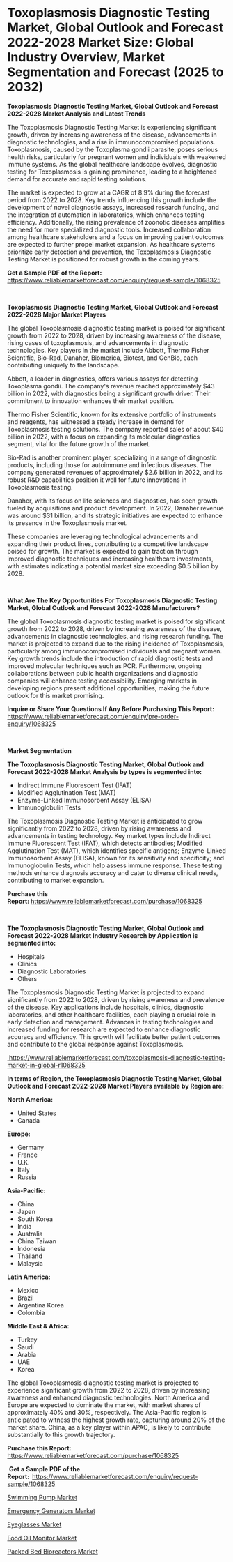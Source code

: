 <p><h1>Toxoplasmosis Diagnostic Testing Market, Global Outlook and Forecast 2022-2028 Market Size: Global Industry Overview, Market Segmentation and Forecast (2025 to 2032)</h1></p><p><strong>Toxoplasmosis Diagnostic Testing Market, Global Outlook and Forecast 2022-2028 Market Analysis and Latest Trends</strong></p>
<p><p>The Toxoplasmosis Diagnostic Testing Market is experiencing significant growth, driven by increasing awareness of the disease, advancements in diagnostic technologies, and a rise in immunocompromised populations. Toxoplasmosis, caused by the Toxoplasma gondii parasite, poses serious health risks, particularly for pregnant women and individuals with weakened immune systems. As the global healthcare landscape evolves, diagnostic testing for Toxoplasmosis is gaining prominence, leading to a heightened demand for accurate and rapid testing solutions.</p><p>The market is expected to grow at a CAGR of 8.9% during the forecast period from 2022 to 2028. Key trends influencing this growth include the development of novel diagnostic assays, increased research funding, and the integration of automation in laboratories, which enhances testing efficiency. Additionally, the rising prevalence of zoonotic diseases amplifies the need for more specialized diagnostic tools. Increased collaboration among healthcare stakeholders and a focus on improving patient outcomes are expected to further propel market expansion. As healthcare systems prioritize early detection and prevention, the Toxoplasmosis Diagnostic Testing Market is positioned for robust growth in the coming years.</p></p>
<p><strong>Get a Sample PDF of the Report:&nbsp;</strong> <a href="https://www.reliablemarketforecast.com/enquiry/request-sample/1068325?utm_campaign=2886&utm_medium=2&utm_source=Github&utm_content=ia&utm_term=21032025&utm_id=toxoplasmosis-diagnostic-testing-market-global-outlook-and-forecast-2022-2028">https://www.reliablemarketforecast.com/enquiry/request-sample/1068325</a></p>
<p>&nbsp;</p>
<p><strong>Toxoplasmosis Diagnostic Testing Market, Global Outlook and Forecast 2022-2028 Major Market Players</strong></p>
<p><p>The global Toxoplasmosis diagnostic testing market is poised for significant growth from 2022 to 2028, driven by increasing awareness of the disease, rising cases of toxoplasmosis, and advancements in diagnostic technologies. Key players in the market include Abbott, Thermo Fisher Scientific, Bio-Rad, Danaher, Biomerica, Biotest, and GenBio, each contributing uniquely to the landscape.</p><p>Abbott, a leader in diagnostics, offers various assays for detecting Toxoplasma gondii. The company's revenue reached approximately $43 billion in 2022, with diagnostics being a significant growth driver. Their commitment to innovation enhances their market position.</p><p>Thermo Fisher Scientific, known for its extensive portfolio of instruments and reagents, has witnessed a steady increase in demand for Toxoplasmosis testing solutions. The company reported sales of about $40 billion in 2022, with a focus on expanding its molecular diagnostics segment, vital for the future growth of the market.</p><p>Bio-Rad is another prominent player, specializing in a range of diagnostic products, including those for autoimmune and infectious diseases. The company generated revenues of approximately $2.6 billion in 2022, and its robust R&D capabilities position it well for future innovations in Toxoplasmosis testing.</p><p>Danaher, with its focus on life sciences and diagnostics, has seen growth fueled by acquisitions and product development. In 2022, Danaher revenue was around $31 billion, and its strategic initiatives are expected to enhance its presence in the Toxoplasmosis market.</p><p>These companies are leveraging technological advancements and expanding their product lines, contributing to a competitive landscape poised for growth. The market is expected to gain traction through improved diagnostic techniques and increasing healthcare investments, with estimates indicating a potential market size exceeding $0.5 billion by 2028.</p></p>
<p>&nbsp;</p>
<p><strong>What Are The Key Opportunities For Toxoplasmosis Diagnostic Testing Market, Global Outlook and Forecast 2022-2028 Manufacturers?</strong></p>
<p><p>The global Toxoplasmosis diagnostic testing market is poised for significant growth from 2022 to 2028, driven by increasing awareness of the disease, advancements in diagnostic technologies, and rising research funding. The market is projected to expand due to the rising incidence of Toxoplasmosis, particularly among immunocompromised individuals and pregnant women. Key growth trends include the introduction of rapid diagnostic tests and improved molecular techniques such as PCR. Furthermore, ongoing collaborations between public health organizations and diagnostic companies will enhance testing accessibility. Emerging markets in developing regions present additional opportunities, making the future outlook for this market promising.</p></p>
<p><strong>Inquire or Share Your Questions If Any Before Purchasing This Report:</strong> <a href="https://www.reliablemarketforecast.com/enquiry/pre-order-enquiry/1068325?utm_campaign=2886&utm_medium=2&utm_source=Github&utm_content=ia&utm_term=21032025&utm_id=toxoplasmosis-diagnostic-testing-market-global-outlook-and-forecast-2022-2028">https://www.reliablemarketforecast.com/enquiry/pre-order-enquiry/1068325</a></p>
<p>&nbsp;</p>
<p><strong>Market Segmentation</strong></p>
<p><strong>The Toxoplasmosis Diagnostic Testing Market, Global Outlook and Forecast 2022-2028 Market Analysis by types is segmented into:</strong></p>
<p><ul><li>Indirect Immune Fluorescent Test (IFAT)</li><li>Modified Agglutination Test (MAT)</li><li>Enzyme-Linked Immunosorbent Assay (ELISA)</li><li>Immunoglobulin Tests</li></ul></p>
<p><p>The Toxoplasmosis Diagnostic Testing Market is anticipated to grow significantly from 2022 to 2028, driven by rising awareness and advancements in testing technology. Key market types include Indirect Immune Fluorescent Test (IFAT), which detects antibodies; Modified Agglutination Test (MAT), which identifies specific antigens; Enzyme-Linked Immunosorbent Assay (ELISA), known for its sensitivity and specificity; and Immunoglobulin Tests, which help assess immune response. These testing methods enhance diagnosis accuracy and cater to diverse clinical needs, contributing to market expansion.</p></p>
<p><strong>Purchase this Report:&nbsp;</strong><a href="https://www.reliablemarketforecast.com/purchase/1068325?utm_campaign=2886&utm_medium=2&utm_source=Github&utm_content=ia&utm_term=21032025&utm_id=toxoplasmosis-diagnostic-testing-market-global-outlook-and-forecast-2022-2028">https://www.reliablemarketforecast.com/purchase/1068325</a></p>
<p>&nbsp;</p>
<p><strong>The Toxoplasmosis Diagnostic Testing Market, Global Outlook and Forecast 2022-2028 Market Industry Research by Application is segmented into:</strong></p>
<p><ul><li>Hospitals</li><li>Clinics</li><li>Diagnostic Laboratories</li><li>Others</li></ul></p>
<p><p>The Toxoplasmosis Diagnostic Testing Market is projected to expand significantly from 2022 to 2028, driven by rising awareness and prevalence of the disease. Key applications include hospitals, clinics, diagnostic laboratories, and other healthcare facilities, each playing a crucial role in early detection and management. Advances in testing technologies and increased funding for research are expected to enhance diagnostic accuracy and efficiency. This growth will facilitate better patient outcomes and contribute to the global response against Toxoplasmosis.</p></p>
<p><a href="https://www.reliablemarketforecast.com/toxoplasmosis-diagnostic-testing-market-in-global-r1068325?utm_campaign=2886&utm_medium=2&utm_source=Github&utm_content=ia&utm_term=21032025&utm_id=toxoplasmosis-diagnostic-testing-market-global-outlook-and-forecast-2022-2028">&nbsp;https://www.reliablemarketforecast.com/toxoplasmosis-diagnostic-testing-market-in-global-r1068325</a></p>
<p><strong>In terms of Region, the Toxoplasmosis Diagnostic Testing Market, Global Outlook and Forecast 2022-2028 Market Players available by Region are:</strong></p>
<p>
    <p> <strong> North America: </strong>
        <ul>
            <li>United States</li>
            <li>Canada</li>
        </ul>
        </p> 
    <p> <strong> Europe: </strong>
        <ul>
            <li>Germany</li>
            <li>France</li>
            <li>U.K.</li>
            <li>Italy</li>
            <li>Russia</li>
        </ul>
        </p> 
    <p> <strong> Asia-Pacific: </strong>
        <ul>
            <li>China</li>
            <li>Japan</li>
            <li>South Korea</li>
            <li>India</li>
            <li>Australia</li>
            <li>China Taiwan</li>
            <li>Indonesia</li>
            <li>Thailand</li>
            <li>Malaysia</li>
        </ul>
        </p> 
    <p> <strong> Latin America: </strong>
        <ul>
            <li>Mexico</li>
            <li>Brazil</li>
            <li>Argentina Korea</li>
            <li>Colombia</li>
        </ul>
        </p> 
    <p> <strong> Middle East & Africa: </strong>
        <ul>
            <li>Turkey</li>
            <li>Saudi</li>
            <li>Arabia</li>
            <li>UAE</li>
            <li>Korea</li>
        </ul>
    </p>
    </p>
<p><p>The global Toxoplasmosis diagnostic testing market is projected to experience significant growth from 2022 to 2028, driven by increasing awareness and enhanced diagnostic technologies. North America and Europe are expected to dominate the market, with market shares of approximately 40% and 30%, respectively. The Asia-Pacific region is anticipated to witness the highest growth rate, capturing around 20% of the market share. China, as a key player within APAC, is likely to contribute substantially to this growth trajectory.</p></p>
<p><strong>Purchase this Report: </strong><a href="https://www.reliablemarketforecast.com/purchase/1068325?utm_campaign=2886&utm_medium=2&utm_source=Github&utm_content=ia&utm_term=21032025&utm_id=toxoplasmosis-diagnostic-testing-market-global-outlook-and-forecast-2022-2028">https://www.reliablemarketforecast.com/purchase/1068325</a></p>
<p>&nbsp;<strong>Get a Sample PDF of the Report:&nbsp;&nbsp;</strong><a href="https://www.reliablemarketforecast.com/enquiry/request-sample/1068325?utm_campaign=2886&utm_medium=2&utm_source=Github&utm_content=ia&utm_term=21032025&utm_id=toxoplasmosis-diagnostic-testing-market-global-outlook-and-forecast-2022-2028">https://www.reliablemarketforecast.com/enquiry/request-sample/1068325</a></p>
<p><strong></strong></p>
<p><p><a href="https://www.linkedin.com/pulse/how-swimming-pump-market-expanding-forecasted-116-cagr-ijvce?utm_campaign=2886&utm_medium=2&utm_source=Github&utm_content=ia&utm_term=21032025&utm_id=toxoplasmosis-diagnostic-testing-market-global-outlook-and-forecast-2022-2028">Swimming Pump Market</a></p><p><a href="https://www.linkedin.com/pulse/emergency-generators-market-overview-global-trends-future-rhgbe?utm_campaign=2886&utm_medium=2&utm_source=Github&utm_content=ia&utm_term=21032025&utm_id=toxoplasmosis-diagnostic-testing-market-global-outlook-and-forecast-2022-2028">Emergency Generators Market</a></p><p><a href="https://github.com/mahnoor2003/Market-Research-Report-List-7/blob/main/eyeglasses-market.md?utm_campaign=2886&utm_medium=2&utm_source=Github&utm_content=ia&utm_term=21032025&utm_id=toxoplasmosis-diagnostic-testing-market-global-outlook-and-forecast-2022-2028">Eyeglasses Market</a></p><p><a href="https://www.linkedin.com/pulse/food-oil-monitor-market-demand-revenue-insights-144-cagr-zkdde?utm_campaign=2886&utm_medium=2&utm_source=Github&utm_content=ia&utm_term=21032025&utm_id=toxoplasmosis-diagnostic-testing-market-global-outlook-and-forecast-2022-2028">Food Oil Monitor Market</a></p><p><a href="https://www.linkedin.com/pulse/revenue-forecast-growth-outlook-packed-bed-bioreactors-lz88f?utm_campaign=2886&utm_medium=2&utm_source=Github&utm_content=ia&utm_term=21032025&utm_id=toxoplasmosis-diagnostic-testing-market-global-outlook-and-forecast-2022-2028">Packed Bed Bioreactors Market</a></p></p>